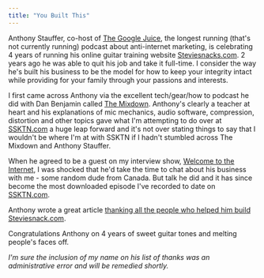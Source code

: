 ```yaml
---
title: "You Built This"
---
```

<p>Anthony Stauffer, co-host of <a href="http://ssktn.com/shows/the-google-juice/">The Google Juice</a>, the longest running (that's not currently running) podcast about anti-internet marketing, is celebrating 4 years of running his online guitar training website <a href="http://www.steviesnacks.com">Steviesnacks.com</a>. 2 years ago he was able to quit his job and take it full-time. I consider the way he's built his business to be the model for how to keep your integrity intact while providing for your family through your passions and interests.</p>
<p>I first came across Anthony via the excellent tech/gear/how to podcast he did with Dan Benjamin called <a href="http://5by5.tv/mixdown">The Mixdown</a>. Anthony's clearly a teacher at heart and his explanations of mic mechanics, audio software, compression, distortion and other topics gave what I'm attempting to do over at <a href="http://ssktn.com">SSKTN.com</a> a huge leap forward and it's not over stating things to say that I wouldn't be where I'm at with SSKTN if I hadn't stumbled across The Mixdown and Anthony Stauffer.</p>
<p>When he agreed to be a guest on my interview show, <a href="http://ssktn.com/podcasts/welcometotheinternet/008-welcome-to-the-internet-anthony-stauffer/">Welcome to the Internet</a>, I was shocked that he'd take the time to chat about his business with me - some random dude from Canada. But talk he did and it has since become the most downloaded episode I've recorded to date on <a href="http://ssktn.com">SSKTN.com</a>.</p>
<p>Anthony wrote a great article <a href="http://www.steviesnacks.com/blog/2011/10/21/4-years-you-built-this.html">thanking all the people who helped him build Steviesnack.com</a>.</p>
<p>Congratulations Anthony on 4 years of sweet guitar tones and melting people's faces off.</p>
<p><em>I'm sure the inclusion of my name on his list of thanks was an administrative error and will be remedied shortly.</em></p>
